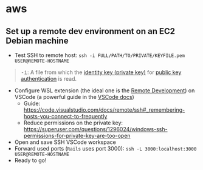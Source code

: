 # aws

## Set up a remote dev environment on an EC2 Debian machine

* Test SSH to remote host: `ssh -i FULL/PATH/TO/PRIVATE/KEYFILE.pem USER@REMOTE-HOSTNAME`
> <kbd>-i</kbd>: A file from which the [identity key (private key)](https://www.ssh.com/academy/ssh/identity-key) for [public key authentication](https://www.ssh.com/academy/ssh/public-key-authentication) is read.
* Configure WSL extension (the ideal one is the [Remote Development](https://marketplace.visualstudio.com/items?itemName=ms-vscode-remote.vscode-remote-extensionpack)) on VSCode (a powerful guide in the [VSCode docs](https://code.visualstudio.com/docs/remote/wsl))
    * Guide: <https://code.visualstudio.com/docs/remote/ssh#_remembering-hosts-you-connect-to-frequently>
    * Reduce permissions on the private key: <https://superuser.com/questions/1296024/windows-ssh-permissions-for-private-key-are-too-open>
* Open and save SSH VSCode workspace
* Forward used ports (`Rails` uses port 3000): `ssh -L 3000:localhost:3000 USER@REMOTE-HOSTNAME`
* Ready to go!